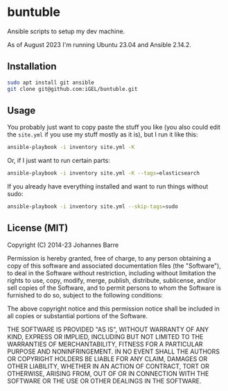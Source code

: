buntuble
========

Ansible scripts to setup my dev machine.

As of August 2023 I'm running Ubuntu 23.04 and Ansible 2.14.2.

Installation
------------

```sh
sudo apt install git ansible
git clone git@github.com:iGEL/buntuble.git
```

Usage
-----

You probably just want to copy paste the stuff you like (you also could edit the `site.yml` if you use my stuff
mostly as it is), but I run it like this:
```sh
ansible-playbook -i inventory site.yml -K
```
Or, if I just want to run certain parts:
```sh
ansible-playbook -i inventory site.yml -K --tags=elasticsearch
```

If you already have everything installed and want to run things without sudo:
```sh
ansible-playbook -i inventory site.yml --skip-tags=sudo
```

License (MIT)
-------------

Copyright (C) 2014-23 Johannes Barre


Permission is hereby granted, free of charge, to any person obtaining a copy of this software and associated
documentation files (the "Software"), to deal in the Software without restriction, including without
limitation the rights to use, copy, modify, merge, publish, distribute, sublicense, and/or sell copies of the
Software, and to permit persons to whom the Software is furnished to do so, subject to the following conditions:

The above copyright notice and this permission notice shall be included in all copies or substantial portions of
the Software.

THE SOFTWARE IS PROVIDED "AS IS", WITHOUT WARRANTY OF ANY KIND, EXPRESS OR IMPLIED, INCLUDING BUT NOT LIMITED TO
THE WARRANTIES OF MERCHANTABILITY, FITNESS FOR A PARTICULAR PURPOSE AND NONINFRINGEMENT. IN NO EVENT SHALL THE
AUTHORS OR COPYRIGHT HOLDERS BE LIABLE FOR ANY CLAIM, DAMAGES OR OTHER LIABILITY, WHETHER IN AN ACTION OF CONTRACT,
TORT OR OTHERWISE, ARISING FROM, OUT OF OR IN CONNECTION WITH THE SOFTWARE OR THE USE OR OTHER DEALINGS IN THE SOFTWARE.
